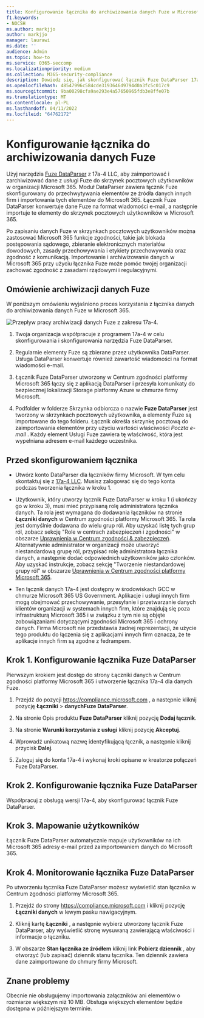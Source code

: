 ```yaml
---
title: Konfigurowanie łącznika do archiwizowania danych Fuze w Microsoft 365
f1.keywords:
- NOCSH
ms.author: markjjo
author: markjjo
manager: laurawi
ms.date: ''
audience: Admin
ms.topic: how-to
ms.service: O365-seccomp
ms.localizationpriority: medium
ms.collection: M365-security-compliance
description: Dowiedz się, jak skonfigurować łącznik Fuze DataParser 17a-4 i użyć go do importowania i archiwizowania danych Fuze w Microsoft 365.
ms.openlocfilehash: 48547996c584cde3193646d9794d0a3fc5c017c9
ms.sourcegitcommit: 9ba00298cfa9ae293e4a57650965fdb3e8ffe07b
ms.translationtype: MT
ms.contentlocale: pl-PL
ms.lasthandoff: 04/11/2022
ms.locfileid: "64762172"
---
```

# <a name="set-up-a-connector-to-archive-fuze-data"></a>Konfigurowanie łącznika do archiwizowania danych Fuze

Użyj narzędzia [Fuze DataParser](https://www.17a-4.com/fuze-dataparser/) z 17a-4 LLC, aby zaimportować i zarchiwizować dane z usługi Fuze do skrzynek pocztowych użytkowników w organizacji Microsoft 365. Moduł DataParser zawiera łącznik Fuze skonfigurowany do przechwytywania elementów ze źródła danych innych firm i importowania tych elementów do Microsoft 365. Łącznik Fuze DataParser konwertuje dane Fuze na format wiadomości e-mail, a następnie importuje te elementy do skrzynek pocztowych użytkowników w Microsoft 365.

Po zapisaniu danych Fuze w skrzynkach pocztowych użytkowników można zastosować Microsoft 365 funkcje zgodności, takie jak blokada postępowania sądowego, zbieranie elektronicznych materiałów dowodowych, zasady przechowywania i etykiety przechowywania oraz zgodność z komunikacją. Importowanie i archiwizowanie danych w Microsoft 365 przy użyciu łącznika Fuze może pomóc twojej organizacji zachować zgodność z zasadami rządowymi i regulacyjnymi.

## <a name="overview-of-archiving-fuze-data"></a>Omówienie archiwizacji danych Fuze

W poniższym omówieniu wyjaśniono proces korzystania z łącznika danych do archiwizowania danych Fuze w Microsoft 365.

![Przepływ pracy archiwizacji danych Fuze z zakresu 17a-4.](../media/FuzeDataParserConnectorWorkflow.png)

1. Twoja organizacja współpracuje z programem 17a-4 w celu skonfigurowania i skonfigurowania narzędzia Fuze DataParser.

2. Regularnie elementy Fuze są zbierane przez użytkownika DataParser. Usługa DataParser konwertuje również zawartość wiadomości na format wiadomości e-mail.

3. Łącznik Fuze DataParser utworzony w Centrum zgodności platformy Microsoft 365 łączy się z aplikacją DataParser i przesyła komunikaty do bezpiecznej lokalizacji Storage platformy Azure w chmurze firmy Microsoft.

4. Podfolder w folderze Skrzynka odbiorcza o nazwie **Fuze DataParser** jest tworzony w skrzynkach pocztowych użytkownika, a elementy Fuze są importowane do tego folderu. Łącznik określa skrzynkę pocztową do zaimportowania elementów przy użyciu wartości właściwości *Poczta e-mail* . Każdy element Usługi Fuze zawiera tę właściwość, która jest wypełniana adresem e-mail każdego uczestnika.

## <a name="before-you-set-up-a-connector"></a>Przed skonfigurowaniem łącznika

- Utwórz konto DataParser dla łączników firmy Microsoft. W tym celu skontaktuj się z [17a-4 LLC](https://www.17a-4.com/contact/). Musisz zalogować się do tego konta podczas tworzenia łącznika w kroku 1.

- Użytkownik, który utworzy łącznik Fuze DataParser w kroku 1 (i ukończy go w kroku 3), musi mieć przypisaną rolę administratora łącznika danych. Ta rola jest wymagana do dodawania łączników na stronie **Łączniki danych** w Centrum zgodności platformy Microsoft 365. Ta rola jest domyślnie dodawana do wielu grup ról. Aby uzyskać listę tych grup ról, zobacz sekcję "Role w centrach zabezpieczeń i zgodności" w obszarze [Uprawnienia w Centrum zgodności & zabezpieczeń](../security/office-365-security/permissions-in-the-security-and-compliance-center.md#roles-in-the-security--compliance-center). Alternatywnie administrator w organizacji może utworzyć niestandardową grupę ról, przypisać rolę administratora łącznika danych, a następnie dodać odpowiednich użytkowników jako członków. Aby uzyskać instrukcje, zobacz sekcję "Tworzenie niestandardowej grupy ról" w obszarze [Uprawnienia w Centrum zgodności platformy Microsoft 365](microsoft-365-compliance-center-permissions.md#create-a-custom-role-group).

- Ten łącznik danych 17a-4 jest dostępny w środowiskach GCC w chmurze Microsoft 365 US Government. Aplikacje i usługi innych firm mogą obejmować przechowywanie, przesyłanie i przetwarzanie danych klientów organizacji w systemach innych firm, które znajdują się poza infrastrukturą Microsoft 365 i w związku z tym nie są objęte zobowiązaniami dotyczącymi zgodności Microsoft 365 i ochrony danych. Firma Microsoft nie przedstawia żadnej reprezentacji, że użycie tego produktu do łączenia się z aplikacjami innych firm oznacza, że te aplikacje innych firm są zgodne z fedrampem.

## <a name="step-1-set-up-a-fuze-dataparser-connector"></a>Krok 1. Konfigurowanie łącznika Fuze DataParser

Pierwszym krokiem jest dostęp do strony Łączniki danych w Centrum zgodności platformy Microsoft 365 i utworzenie łącznika 17a-4 dla danych Fuze.

1. Przejdź do pozycji <https://compliance.microsoft.com> , a następnie kliknij pozycję **Łączniki** >  **danychFuze DataParser**.

2. Na stronie Opis produktu **Fuze DataParser** kliknij pozycję **Dodaj łącznik**.

3. Na stronie **Warunki korzystania z usługi** kliknij pozycję **Akceptuj**.

4. Wprowadź unikatową nazwę identyfikującą łącznik, a następnie kliknij przycisk **Dalej**.

5. Zaloguj się do konta 17a-4 i wykonaj kroki opisane w kreatorze połączeń Fuze DataParser.

## <a name="step-2-configure-the-fuze-dataparser-connector"></a>Krok 2. Konfigurowanie łącznika Fuze DataParser

Współpracuj z obsługą wersji 17a-4, aby skonfigurować łącznik Fuze DataParser.

## <a name="step-3-map-users"></a>Krok 3. Mapowanie użytkowników

Łącznik Fuze DataParser automatycznie mapuje użytkowników na ich Microsoft 365 adresy e-mail przed zaimportowaniem danych do Microsoft 365.

## <a name="step-4-monitor-the-fuze-dataparser-connector"></a>Krok 4. Monitorowanie łącznika Fuze DataParser

Po utworzeniu łącznika Fuze DataParser możesz wyświetlić stan łącznika w Centrum zgodności platformy Microsoft 365.

1. Przejdź do strony <https://compliance.microsoft.com> i kliknij pozycję **Łączniki danych** w lewym pasku nawigacyjnym.

2. Kliknij kartę **Łączniki** , a następnie wybierz utworzony łącznik Fuze DataParser, aby wyświetlić stronę wysuwaną zawierającą właściwości i informacje o łączniku.

3. W obszarze **Stan łącznika ze źródłem** kliknij link **Pobierz dziennik** , aby otworzyć (lub zapisać) dziennik stanu łącznika. Ten dziennik zawiera dane zaimportowane do chmury firmy Microsoft.

## <a name="known-issues"></a>Znane problemy

Obecnie nie obsługujemy importowania załączników ani elementów o rozmiarze większym niż 10 MB. Obsługa większych elementów będzie dostępna w późniejszym terminie.
